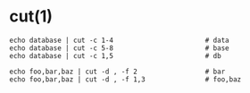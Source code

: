 # cut(1)

    echo database | cut -c 1-4                       # data
    echo database | cut -c 5-8                       # base
    echo database | cut -c 1,5                       # db

    echo foo,bar,baz | cut -d , -f 2                 # bar
    echo foo,bar,baz | cut -d , -f 1,3               # foo,baz

